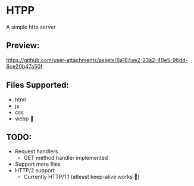# HTPP

A simple http server

## Preview:

https://github.com/user-attachments/assets/6a164ae2-23a2-40e5-96dd-6ce20b47a50f

## Files Supported:
- html
- js
- css
- webp 🤡

## TODO:
- Request handlers
    - GET method handler implemented
- Support more files
- HTTP/2 support
    - Currently HTTP/1.1 (atleast keep-alive works 🫠)
